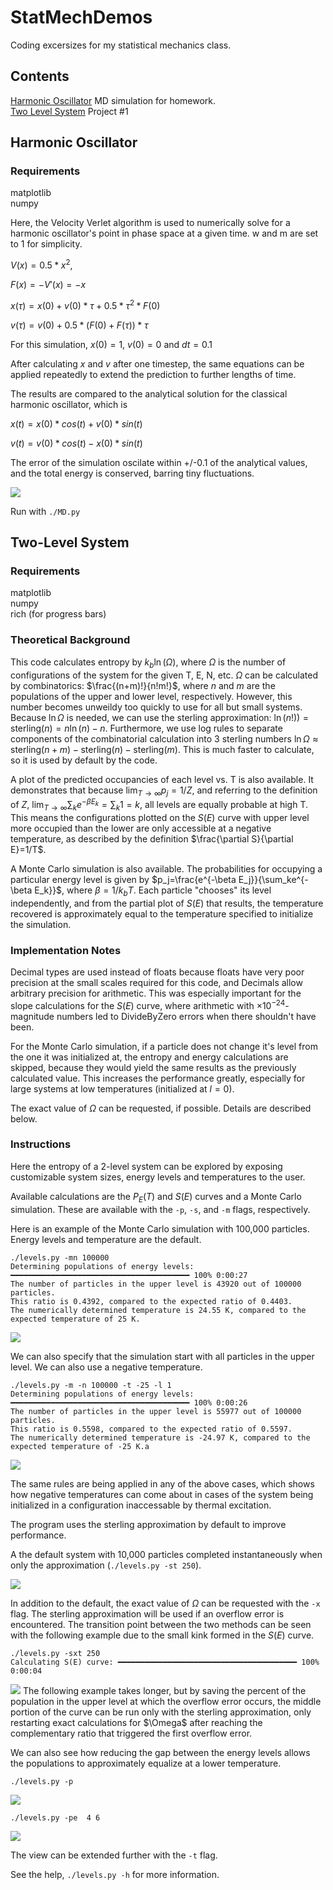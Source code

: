 # StatMechDemos
 Coding excersizes for my statistical mechanics class.

 ## Contents
 [Harmonic Oscillator](#harmonic-oscillator) MD simulation for homework.\
 [Two Level System](#two-level-system) Project #1

 ## Harmonic Oscillator

 ### Requirements
 matplotlib\
 numpy

 Here, the Velocity Verlet algorithm is used to numerically solve for a harmonic oscillator's point in phase space at a given time. w and m are set to 1 for simplicity.

 $V(x) = 0.5*x^2$,
 
 $F(x) = -V'(x) = -x$

 $x(τ) = x(0) + v(0) * τ + 0.5* τ^2 * F(0)$
 
 $v(τ) = v(0) + 0.5 * (F(0)+F(τ)) * τ$

 For this simulation, $x(0)=1$, $v(0)=0$ and $dt=0.1$

 After calculating $x$ and $v$ after one timestep, the same equations can be applied repeatedly to extend the prediction to further lengths of time.

 The results are compared to the analytical solution for the classical harmonic oscillator, which is
 
 $x(t) = x(0) * cos(t) + v(0) * sin(t)$
 
 $v(t) = v(0) * cos(t) - x(0) * sin(t)$

 The error of the simulation oscilate within +/-0.1 of the analytical values, and the total energy is conserved, barring tiny fluctuations.

 <img src="MD/MD.png">

  Run with `./MD.py`

  ## Two-Level System

  ### Requirements
  matplotlib\
  numpy\
  rich (for progress bars)

  ### Theoretical Background
  This code calculates entropy by $k_b\ln(\Omega)$, where $\Omega$ is the number of configurations of the system for the given T, E, N, etc. $\Omega$ can be calculated by combinatorics: $\frac{(n+m)!}{n!m!}$, where $n$ and $m$ are the populations of the upper and lower level, respectively. However, this number becomes unweildy too quickly to use for all but small systems. Because $\ln\Omega$ is needed, we can use the sterling approximation: $\ln(n!))=\text{sterling}(n) = n\ln(n)-n$. Furthermore, we use log rules to separate components of the combinatorial calculation into 3 sterling numbers $\ln\Omega \approx \text{sterling}(n+m) - \text{sterling}(n) - \text{sterling}(m)$. This is much faster to calculate, so it is used by default by the code.

  A plot of the predicted occupancies of each level vs. T is also available. It demonstrates that because $\lim_{T\to\infty}p_j=1/Z$, and referring to the definition of $Z$, $\lim_{T\to\infty}\sum_ke^{-\beta E_k}=\sum_k1=k$, all levels are equally probable at high T. This means the configurations plotted on the $S(E)$ curve with upper level more occupied than the lower are only accessible at a negative temperature, as described by the definition $\frac{\partial S}{\partial E}=1/T$.

  A Monte Carlo simulation is also available. The probabilities for occupying a particular energy level is given by $p_j=\frac{e^{-\beta E_j}}{\sum_ke^{-\beta E_k}}$, where $\beta=1/k_bT$. Each particle "chooses" its level independently, and from the partial plot of $S(E)$ that results, the temperature recovered is approximately equal to the temperature specified to initialize the simulation.

  ### Implementation Notes
  Decimal types are used instead of floats because floats have very poor precision at the small scales required for this code, and Decimals allow arbitrary precision for arithmetic. This was especially important for the slope calculations for the $S(E)$ curve, where arithmetic with $\times 10^{-24}$-magnitude numbers led to DivideByZero errors when there shouldn't have been.

  For the Monte Carlo simulation, if a particle does not change it's level from the one it was initialized at, the entropy and energy calculations are skipped, because they would yield the same results as the previously calculated value. This increases the performance greatly, especially for large systems at low temperatures (initialized at $l=0$).

  The exact value of $\Omega$ can be requested, if possible. Details are described below.

  ### Instructions

  Here the entropy of a 2-level system can be explored by exposing customizable system sizes, energy levels and temperatures to the user.

  Available calculations are the $P_E(T)$ and $S(E)$ curves and a Monte Carlo simulation. These are available with the `-p`, `-s`, and `-m` flags, respectively.  

  Here is an example of the Monte Carlo simulation with 100,000 particles. Energy levels and temperature are the default.

  ```
  ./levels.py -mn 100000
  Determining populations of energy levels: ━━━━━━━━━━━━━━━━━━━━━━━━━━━━━━━━━━━━━━━━ 100% 0:00:27
  The number of particles in the upper level is 43920 out of 100000 particles.
  This ratio is 0.4392, compared to the expected ratio of 0.4403.
  The numerically determined temperature is 24.55 K, compared to the expected temperature of 25 K.

  ```
  <img src="levels/MonteCarlo100000N25K.png">


  We can also specify that the simulation start with all particles in the upper level. We can also use a negative temperature.

  ```
  ./levels.py -m -n 100000 -t -25 -l 1
  Determining populations of energy levels: ━━━━━━━━━━━━━━━━━━━━━━━━━━━━━━━━━━━━━━━━ 100% 0:00:26
  The number of particles in the upper level is 55977 out of 100000 particles.
  This ratio is 0.5598, compared to the expected ratio of 0.5597.
  The numerically determined temperature is -24.97 K, compared to the expected temperature of -25 K.a
  ```
  <img src="levels/neg_t_l_1.png">

  The same rules are being applied in any of the above cases, which shows how negative temperatures can come about in cases of the system being initialized in a configuration inaccessable by thermal excitation.


  The program uses the sterling approximation by default to improve performance. 

  A the default system with 10,000 particles completed instantaneously when only the approximation (`./levels.py -st 250`).
  
  <img src="levels/SE_approx.png">

  In addition to the default, the exact value of $\Omega$ can be requested with the `-x` flag. The sterling approximation will be used if an overflow error is encountered. The transition point between the two methods can be seen with the following example due to the small kink formed in the $S(E)$ curve.
  ```
  ./levels.py -sxt 250
  Calculating S(E) curve: ━━━━━━━━━━━━━━━━━━━━━━━━━━━━━━━━━━━━━━━━ 100% 0:00:04
 ```
  <img src="levels/SE_transition.png">
  The following example takes longer, but by saving the percent of the population in the upper level at which the overflow error occurs, the middle portion of the curve can be run only with the sterling approximation, only restarting exact calculations for $\Omega$ after reaching the complementary ratio that triggered the first overflow error.


  We can also see how reducing the gap between the energy levels allows the populations to approximately equalize at a lower temperature.

  `./levels.py -p`
  
  <img src="levels/modest_gap.png">
  
  `./levels.py -pe  4 6`
  
  <img src="levels/small_gap.png">

  The view can be extended further with the `-t` flag.

  See the help, `./levels.py -h` for more information.

